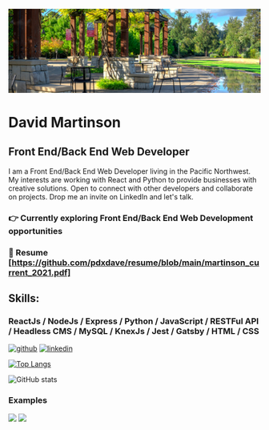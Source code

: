 
![Web and Application Developer](https://github.com/pdxdave/pdxdave/blob/main/github_banner.jpg)

# David Martinson
##  Front End/Back End Web Developer

I am a Front End/Back End Web Developer living in the Pacific Northwest.  My interests are working with React and Python to provide businesses with creative solutions.  Open to connect with other developers and collaborate on projects.  Drop me an invite on LinkedIn and let's talk.

### 👉 Currently exploring Front End/Back End Web Development opportunities
### 📄 Resume [https://github.com/pdxdave/resume/blob/main/martinson_current_2021.pdf]
## Skills:

### ReactJs / NodeJs / Express / Python / JavaScript / RESTFul API / Headless CMS / MySQL / KnexJs / Jest / Gatsby / HTML / CSS 



[<img src='https://cdn.jsdelivr.net/npm/simple-icons@3.0.1/icons/github.svg' alt='github' height='40'>](https://github.com/pdxdave)  [<img src='https://cdn.jsdelivr.net/npm/simple-icons@3.0.1/icons/linkedin.svg' alt='linkedin' height='40'>](https://www.linkedin.com/in/dave-martinson-pdx/)  

[![Top Langs](https://github-readme-stats.vercel.app/api/top-langs/?username=pdxdave)](https://github.com/anuraghazra/github-readme-stats)

![GitHub stats](https://github-readme-stats.vercel.app/api?username=pdxdave&show_icons=true&count_private=true)  


### Examples
<div>
    <img src="https://github.com/pdxdave/pdxdave/blob/main/willow_creek.gif" width="350"/>
    <img src="https://github.com/pdxdave/pdxdave/blob/main/paws_for_dogs.gif" width="350" />
</div>








